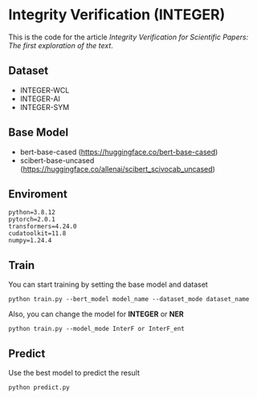 # Integrity Verification (INTEGER)

This is the code for the article *Integrity Verification for Scientific Papers: The first exploration of the text*.

## Dataset

* INTEGER-WCL
* INTEGER-AI
* INTEGER-SYM
  
## Base Model

* bert-base-cased   (https://huggingface.co/bert-base-cased) 
* scibert-base-uncased   (https://huggingface.co/allenai/scibert_scivocab_uncased)

## Enviroment
```
python=3.8.12
pytorch=2.0.1
transformers=4.24.0
cudatoolkit=11.8
numpy=1.24.4
```

## Train 

You can start training by setting the base model and dataset 
```
python train.py --bert_model model_name --dataset_mode dataset_name
```
Also, you can change the model for **INTEGER** or **NER**
```
python train.py --model_mode InterF or InterF_ent
```

## Predict
Use the best model to predict the result
```
python predict.py
```
